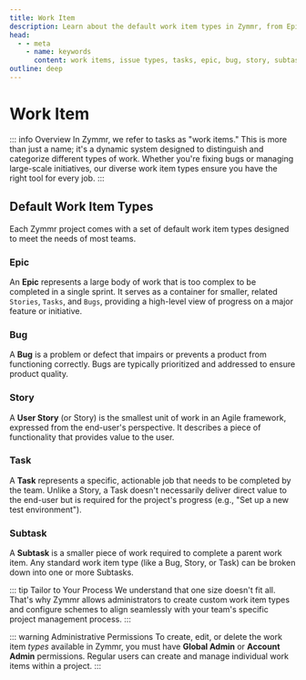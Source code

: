 ```yaml
---
title: Work Item
description: Learn about the default work item types in Zymmr, from Epics to Subtasks, and how they categorize your team's work.
head:
  - - meta
    - name: keywords
      content: work items, issue types, tasks, epic, bug, story, subtask, zymmr
outline: deep
---
```


# Work Item

::: info Overview
In Zymmr, we refer to tasks as "work items." This is more than just a name; it's a dynamic system designed to distinguish and categorize different types of work. Whether you're fixing bugs or managing large-scale initiatives, our diverse work item types ensure you have the right tool for every job.
:::

## Default Work Item Types

Each Zymmr project comes with a set of default work item types designed to meet the needs of most teams.

### Epic
An **Epic** represents a large body of work that is too complex to be completed in a single sprint. It serves as a container for smaller, related `Stories`, `Tasks`, and `Bugs`, providing a high-level view of progress on a major feature or initiative.

### Bug
A **Bug** is a problem or defect that impairs or prevents a product from functioning correctly. Bugs are typically prioritized and addressed to ensure product quality.

### Story
A **User Story** (or Story) is the smallest unit of work in an Agile framework, expressed from the end-user's perspective. It describes a piece of functionality that provides value to the user.

### Task
A **Task** represents a specific, actionable job that needs to be completed by the team. Unlike a Story, a Task doesn't necessarily deliver direct value to the end-user but is required for the project's progress (e.g., "Set up a new test environment").

### Subtask
A **Subtask** is a smaller piece of work required to complete a parent work item. Any standard work item type (like a Bug, Story, or Task) can be broken down into one or more Subtasks.

::: tip Tailor to Your Process
We understand that one size doesn't fit all. That's why Zymmr allows administrators to create custom work item types and configure schemes to align seamlessly with your team's specific project management process.
:::

::: warning Administrative Permissions
To create, edit, or delete the work item *types* available in Zymmr, you must have **Global Admin** or **Account Admin** permissions. Regular users can create and manage individual work items within a project.
:::
